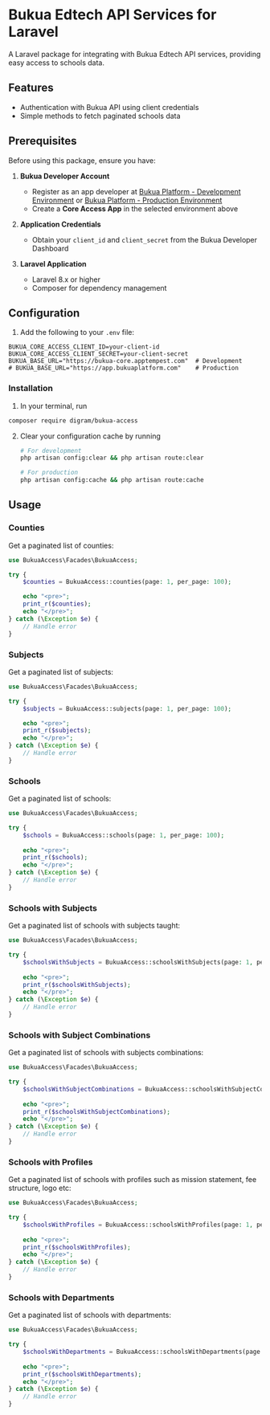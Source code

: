 # Bukua Edtech API Services for Laravel

A Laravel package for integrating with Bukua Edtech API services, providing easy access to schools data.

## Features

- Authentication with Bukua API using client credentials
- Simple methods to fetch paginated schools data

## Prerequisites  

Before using this package, ensure you have:

1. **Bukua Developer Account**
   - Register as an app developer at [Bukua Platform - Development Environment](https://bukua-core.apptempest.com/login) or [Bukua Platform - Production Environment](https://app.bukuaplatform.com/login)
   - Create a **Core Access App** in the selected environment above

2. **Application Credentials**
   - Obtain your `client_id` and `client_secret` from the Bukua Developer Dashboard

3. **Laravel Application**
   - Laravel 8.x or higher
   - Composer for dependency management

## Configuration

1. Add the following to your `.env` file:

```env
BUKUA_CORE_ACCESS_CLIENT_ID=your-client-id
BUKUA_CORE_ACCESS_CLIENT_SECRET=your-client-secret
BUKUA_BASE_URL="https://bukua-core.apptempest.com"  # Development
# BUKUA_BASE_URL="https://app.bukuaplatform.com"    # Production
```

### Installation

1. In your terminal, run 

```bash
composer require digram/bukua-access
```

2. Clear your configuration cache by running

   ```bash
   # For development
   php artisan config:clear && php artisan route:clear

   # For production
   php artisan config:cache && php artisan route:cache
   ```

## Usage

### Counties

Get a paginated list of counties:

```php
use BukuaAccess\Facades\BukuaAccess;

try {
    $counties = BukuaAccess::counties(page: 1, per_page: 100);

    echo "<pre>";
    print_r($counties);
    echo "</pre>";
} catch (\Exception $e) {
    // Handle error
}
```

### Subjects

Get a paginated list of subjects:

```php
use BukuaAccess\Facades\BukuaAccess;

try {
    $subjects = BukuaAccess::subjects(page: 1, per_page: 100);

    echo "<pre>";
    print_r($subjects);
    echo "</pre>";
} catch (\Exception $e) {
    // Handle error
}
```

### Schools

Get a paginated list of schools:

```php
use BukuaAccess\Facades\BukuaAccess;

try {
    $schools = BukuaAccess::schools(page: 1, per_page: 100);
        
    echo "<pre>";
    print_r($schools);
    echo "</pre>";
} catch (\Exception $e) {
    // Handle error
}
```

### Schools with Subjects

Get a paginated list of schools with subjects taught:

```php
use BukuaAccess\Facades\BukuaAccess;

try {
    $schoolsWithSubjects = BukuaAccess::schoolsWithSubjects(page: 1, per_page: 100);
    
    echo "<pre>";
    print_r($schoolsWithSubjects);
    echo "</pre>";
} catch (\Exception $e) {
    // Handle error
}
```

### Schools with Subject Combinations

Get a paginated list of schools with subjects combinations:

```php
use BukuaAccess\Facades\BukuaAccess;

try {
    $schoolsWithSubjectCombinations = BukuaAccess::schoolsWithSubjectCombinations(page: 1, per_page: 100);
    
    echo "<pre>";
    print_r($schoolsWithSubjectCombinations);
    echo "</pre>";
} catch (\Exception $e) {
    // Handle error
}
```

### Schools with Profiles

Get a paginated list of schools with profiles such as mission statement, fee structure, logo etc:

```php
use BukuaAccess\Facades\BukuaAccess;

try {
    $schoolsWithProfiles = BukuaAccess::schoolsWithProfiles(page: 1, per_page: 100);
    
    echo "<pre>";
    print_r($schoolsWithProfiles);
    echo "</pre>";
} catch (\Exception $e) {
    // Handle error
}
```

### Schools with Departments

Get a paginated list of schools with departments:

```php
use BukuaAccess\Facades\BukuaAccess;

try {
    $schoolsWithDepartments = BukuaAccess::schoolsWithDepartments(page: 1, per_page: 100);
    
    echo "<pre>";
    print_r($schoolsWithDepartments);
    echo "</pre>";
} catch (\Exception $e) {
    // Handle error
}
```
